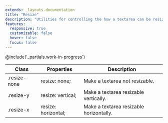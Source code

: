 ```yaml
---
extends: _layouts.documentation
title: "Resize"
description: "Utilities for controlling the how a textarea can be resized."
features:
  responsive: true
  customizable: false
  hover: false
  focus: false
---
```


@include('_partials.work-in-progress')

<div class="border-t border-grey-lighter">
  <table class="w-full text-left" style="border-collapse: collapse;">
    <colgroup>
      <col class="w-1/5">
      <col class="w-1/3">
      <col>
    </colgroup>
    <thead>
      <tr>
        <th class="text-sm font-semibold text-grey-darker p-2 bg-grey-lightest">Class</th>
        <th class="text-sm font-semibold text-grey-darker p-2 bg-grey-lightest">Properties</th>
        <th class="text-sm font-semibold text-grey-darker p-2 bg-grey-lightest">Description</th>
      </tr>
    </thead>
    <tbody class="align-baseline">
      <tr>
        <td class="p-2 border-t border-smoke font-mono text-xs text-purple-dark">.resize-none</td>
        <td class="p-2 border-t border-smoke font-mono text-xs text-blue-dark">resize: none;</td>
        <td class="p-2 border-t border-smoke text-sm text-grey-darker">Make a textarea not resizable.</td>
      </tr>
      <tr>
        <td class="p-2 border-t border-smoke font-mono text-xs text-purple-dark">.resize-y</td>
        <td class="p-2 border-t border-smoke font-mono text-xs text-blue-dark">resize: vertical;</td>
        <td class="p-2 border-t border-smoke text-sm text-grey-darker">Make a textarea resizable vertically.</td>
      </tr>
      <tr>
        <td class="p-2 border-t border-smoke font-mono text-xs text-purple-dark">.resize-x</td>
        <td class="p-2 border-t border-smoke font-mono text-xs text-blue-dark">resize: horizontal;</td>
        <td class="p-2 border-t border-smoke text-sm text-grey-darker">Make a textarea resizable horizontally.</td>
      </tr>
    </tbody>
  </table>
</div>
